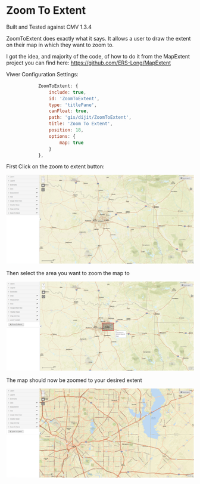 # Zoom To Extent
Built and Tested against CMV 1.3.4

ZoomToExtent does exactly what it says. It allows a user to draw the extent on their map in which they want to zoom to.

I got the idea, and majority of the code, of how to do it from the MapExtent project you can find here: https://github.com/ERS-Long/MapExtent

Viwer Configuration Settings:
```javascript
			ZoomToExtent: {
				include: true,
				id: 'ZoomToExtent',
				type: 'titlePane',
				canFloat: true,
				path: 'gis/dijit/ZoomToExtent',
				title: 'Zoom To Extent',
				position: 18,
				options: {
					map: true
				}
			},
```

 First Click on the zoom to extent button:
  
 ![Screenshot](./ztescreenshots/zoomtoExtclick.PNG)
  
  Then select the area you want to zoom the map to
  
 ![Screenshot](./ztescreenshots/drawnextent.png)
  
  The map should now be zoomed to your desired extent
  
 ![Screenshot](./ztescreenshots/zoomedpic.PNG)
